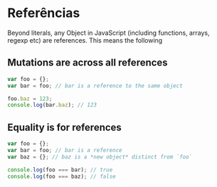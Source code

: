 # Referências

Beyond literals, any Object in JavaScript \(including functions, arrays, regexp etc\) are references. This means the following

## Mutations are across all references

```javascript
var foo = {};
var bar = foo; // bar is a reference to the same object

foo.baz = 123;
console.log(bar.baz); // 123
```

## Equality is for references

```javascript
var foo = {};
var bar = foo; // bar is a reference
var baz = {}; // baz is a *new object* distinct from `foo`

console.log(foo === bar); // true
console.log(foo === baz); // false
```

